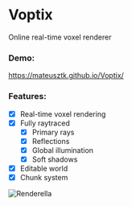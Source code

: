 # Voptix
Online real-time voxel renderer   

### Demo:
https://mateusztk.github.io/Voptix/   

### Features:
- [x] Real-time voxel rendering
- [x] Fully raytraced
    - [x] Primary rays
    - [x] Reflections
    - [x] Global illumination
    - [x] Soft shadows
- [x] Editable world
- [x] Chunk system

![Renderella](https://github.com/MateuszTk/Voptix/readme/sample.jpg?raw=true)
